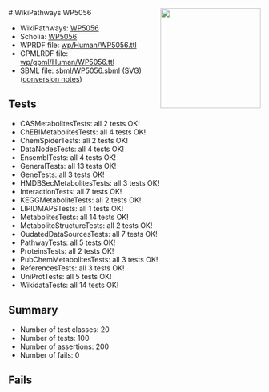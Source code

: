 <img style="float: right; width: 200px" src="../logo.png" />
# WikiPathways WP5056

* WikiPathways: [WP5056](https://identifiers.org/wikipathways:WP5056)
* Scholia: [WP5056](https://scholia.toolforge.org/wikipathways/WP5056)
* WPRDF file: [wp/Human/WP5056.ttl](../wp/Human/WP5056.ttl)
* GPMLRDF file: [wp/gpml/Human/WP5056.ttl](../wp/gpml/Human/WP5056.ttl)
* SBML file: [sbml/WP5056.sbml](../sbml/WP5056.sbml) ([SVG](../sbml/WP5056.svg)) ([conversion notes](../sbml/WP5056.txt))

## Tests
* CASMetabolitesTests: all 2 tests OK!
* ChEBIMetabolitesTests: all 4 tests OK!
* ChemSpiderTests: all 2 tests OK!
* DataNodesTests: all 4 tests OK!
* EnsemblTests: all 4 tests OK!
* GeneralTests: all 13 tests OK!
* GeneTests: all 3 tests OK!
* HMDBSecMetabolitesTests: all 3 tests OK!
* InteractionTests: all 7 tests OK!
* KEGGMetaboliteTests: all 2 tests OK!
* LIPIDMAPSTests: all 1 tests OK!
* MetabolitesTests: all 14 tests OK!
* MetaboliteStructureTests: all 2 tests OK!
* OudatedDataSourcesTests: all 7 tests OK!
* PathwayTests: all 5 tests OK!
* ProteinsTests: all 2 tests OK!
* PubChemMetabolitesTests: all 3 tests OK!
* ReferencesTests: all 3 tests OK!
* UniProtTests: all 5 tests OK!
* WikidataTests: all 14 tests OK!


## Summary

* Number of test classes: 20
* Number of tests: 100
* Number of assertions: 200
* Number of fails: 0

## Fails

